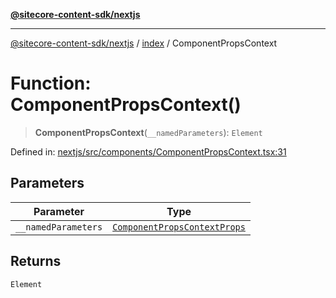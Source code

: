 [**@sitecore-content-sdk/nextjs**](../../README.md)

***

[@sitecore-content-sdk/nextjs](../../README.md) / [index](../README.md) / ComponentPropsContext

# Function: ComponentPropsContext()

> **ComponentPropsContext**(`__namedParameters`): `Element`

Defined in: [nextjs/src/components/ComponentPropsContext.tsx:31](https://github.com/Sitecore/xmc-jss-dev/blob/d07a33c8b422ee631653078fdc40402026b03dec/packages/nextjs/src/components/ComponentPropsContext.tsx#L31)

## Parameters

| Parameter | Type |
| ------ | ------ |
| `__namedParameters` | [`ComponentPropsContextProps`](../type-aliases/ComponentPropsContextProps.md) |

## Returns

`Element`
